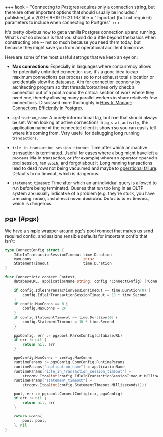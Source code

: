 +++
hook = "Connecting to Postgres requires only a connection string, but there are other important options that should usually be included."
published_at = 2021-09-09T16:21:16Z
title = "Important (but not required) parameters to include when connecting to Postgres"
+++

It's pretty obvious how to get a vanilla Postgres connection up and running. What's _not_ so obvious is that you should do a little beyond the basics when constructing one -- not so much because you need them today, but because they might save you from an operational accident tomorrow.

Here are some of the most useful settings that we keep an eye on:

* **Max connections:** Especially in languages where concurrency allows for potentially unlimited connection use, it's a good idea to cap maximum connections per process so to not exhaust total allocation or accidentally slow the database. Aim for connection economy by architecting program so that threads/coroutines only check a connection out of a pool around the critical section of work where they need one, thereby allowing many parallel workers to share relatively few connections. Discussed more thoroughly in [How to Manage Connections Efficiently in Postgres](/postgres-connections).

* `application_name`: A purely informational tag, but one that should always be set. When looking at active connections in `pg_stat_activity`, the application name of the connected client is shown so you can easily tell where it's coming from. Very useful for debugging long running transactions.

* `idle_in_transaction_session_timeout`: Time after which an inactive transaction is terminated. Useful for cases where a bug might have left a process idle in transaction, or (for example) where an operator opened a psql session, ran `BEGIN`, and forgot about it. Long running transactions lead to dead rows not being vacuumed and maybe to [operational failure](/postgres-queues). Defaults to no timeout, which is dangerous.

* `statement_timeout`: Time after which an an individual query is allowed to run before being terminated. Queries that run too long in an OLTP system are usually indicative of a problem (e.g. they're stuck, you have a missing index), and almost never desirable. Defaults to no timeout, which is dangerous.

## pgx (#pgx)

We have a simple wrapper around [pgx](https://github.com/jackc/pgx)'s pool connect that makes us send required config, and assigns sensible defaults for important config that isn't:

``` go
type ConnectConfig struct {
	IdleInTransactionSessionTimeout time.Duration
	MaxConns                        int32
	StatementTimeout                time.Duration
}

func Connect(ctx context.Context,
	databaseURL, applicationName string, config *ConnectConfig) (*Conn, error) {

	if config.IdleInTransactionSessionTimeout == time.Duration(0) {
		config.IdleInTransactionSessionTimeout = 10 * time.Second
	}
	if config.MaxConns == 0 {
		config.MaxConns = 20
	}
	if config.StatementTimeout == time.Duration(0) {
		config.StatementTimeout = 10 * time.Second
	}

	pgxConfig, err := pgxpool.ParseConfig(databaseURL)
	if err != nil {
		return nil, err
	}

	pgxConfig.MaxConns = config.MaxConns
	runtimeParams := pgxConfig.ConnConfig.RuntimeParams
	runtimeParams["application_name"] = applicationName
	runtimeParams["idle_in_transaction_session_timeout"] =
		strconv.Itoa(int(config.IdleInTransactionSessionTimeout.Milliseconds()))
	runtimeParams["statement_timeout"] =
		strconv.Itoa(int(config.StatementTimeout.Milliseconds()))

	pool, err := pgxpool.ConnectConfig(ctx, pgxConfig)
	if err != nil {
		return nil, err
	}

	return &Conn{
		pool: pool,
	}, nil
}
```
